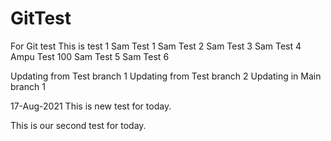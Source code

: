 # GitTest
For Git test
This is test 1
Sam Test 1
Sam Test 2
Sam Test 3
Sam Test 4
Ampu Test 100
Sam Test 5
Sam Test 6

Updating from Test branch 1
Updating from Test branch 2
Updating in Main branch 1


17-Aug-2021
This is new test for today.

This is our second test for today.
